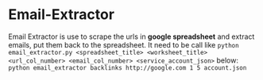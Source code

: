 # Email-Extractor
Email Extractor is use to scrape the urls in **google spreadsheet** and extract emails, put them back to the spreadsheet.
It need to be call like `python email_extractor.py <spreadsheet_title> <worksheet_title> <url_col_number> <email_col_number> <service_account_json>` below:  
`python email_extractor backlinks http://google.com 1 5 account.json`